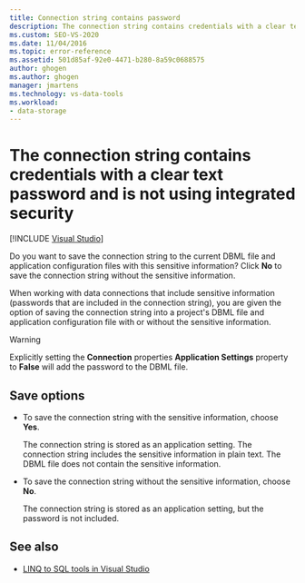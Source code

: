 ```yaml
---
title: Connection string contains password
description: The connection string contains credentials with a clear text password and is not using integrated security
ms.custom: SEO-VS-2020
ms.date: 11/04/2016
ms.topic: error-reference
ms.assetid: 501d85af-92e0-4471-b280-8a59c0688575
author: ghogen
ms.author: ghogen
manager: jmartens
ms.technology: vs-data-tools
ms.workload:
- data-storage
---
```

# The connection string contains credentials with a clear text password and is not using integrated security

 [!INCLUDE [Visual Studio](~/includes/applies-to-version/vs-windows-only.md)]

Do you want to save the connection string to the current DBML file and application configuration files with this sensitive information?  Click **No** to save the connection string without the sensitive information.

When working with data connections that include sensitive information (passwords that are included in the connection string), you are given the option of saving the connection string into a project's DBML file and application configuration file with or without the sensitive information.

> [!WARNING]
> Explicitly setting the **Connection** properties **Application Settings** property to **False** will add the password to the DBML file.

## Save options

- To save the connection string with the sensitive information, choose **Yes**.

   The connection string is stored as an application setting. The connection string includes the sensitive information in plain text. The DBML file does not contain the sensitive information.

- To save the connection string without the sensitive information, choose **No**.

   The connection string is stored as an application setting, but the password is not included.

## See also

- [LINQ to SQL tools in Visual Studio](../data-tools/linq-to-sql-tools-in-visual-studio2.md)
